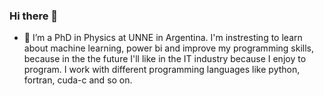 ### Hi there 👋

<!--
**AndyDanian/AndyDanian** is a ✨ _special_ ✨ repository because its `README.md` (this file) appears on your GitHub profile.

Here are some ideas to get you started:

- 🔭 I’m currently working on ...
- 🌱 I’m currently learning ...
- 👯 I’m looking to collaborate on ...
- 🤔 I’m looking for help with ...
- 💬 Ask me about ...
- 📫 How to reach me: ...
- 😄 Pronouns: ...
- ⚡ Fun fact: ...
-->
- 🌱 I’m a PhD in Physics at UNNE in Argentina. I'm instresting to learn about machine learning, power bi and improve my programming skills, because in the the future I'll like in the IT industry because I enjoy to program. I work with different programming languages like python, fortran, cuda-c and so on.  
